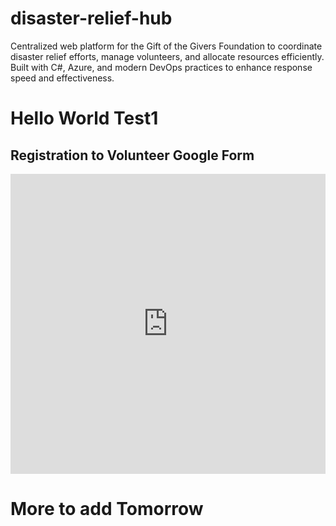 # disaster-relief-hub
Centralized web platform for the Gift of the Givers Foundation to coordinate disaster relief efforts, manage volunteers, and allocate resources efficiently. Built with C#, Azure, and modern DevOps practices to enhance response speed and effectiveness.
# Hello World Test1

## Registration to Volunteer Google Form
<iframe width="640px" height="480px" src="https://forms.office.com/Pages/ResponsePage.aspx?id=RI8M4Wn0j0S8DdeBKI_wG0DWWXvIKEJKq5Fs4YE0bg1UNzBNTjlEN1o4SUdBMkU0N1ZaNks3WFRGTC4u&embed=true" frameborder="0" marginwidth="0" marginheight="0" style="border: none; max-width:100%; max-height:100vh" allowfullscreen webkitallowfullscreen mozallowfullscreen msallowfullscreen> </iframe>

# More to add Tomorrow
